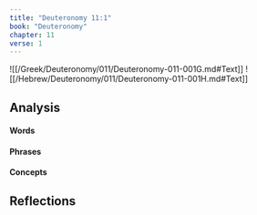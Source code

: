 ```yaml
---
title: "Deuteronomy 11:1"
book: "Deuteronomy"
chapter: 11
verse: 1
---
```

![[/Greek/Deuteronomy/011/Deuteronomy-011-001G.md#Text]]
![[/Hebrew/Deuteronomy/011/Deuteronomy-011-001H.md#Text]]

## Analysis

#### Words

#### Phrases

#### Concepts

## Reflections
